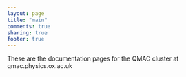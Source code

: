 ```yaml
---
layout: page
title: "main"
comments: true
sharing: true
footer: true
---
```


These are the documentation pages for the QMAC cluster at qmac.physics.ox.ac.uk
